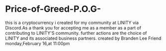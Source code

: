 # Price-of-Greed-P.O.G-
this is a cryptocurrency i created for my community at LINITY via Discord.As a thank you for accepting me as a member as a part of contributing to LINITY'S community.
further actions are the choice of LINITY and its associated business partners.
created by Branden Lee Friend
monday,February 16,at 11:00pm
